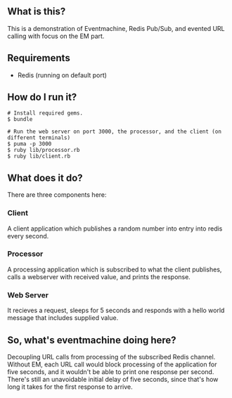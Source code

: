 ## What is this?

This is a demonstration of Eventmachine, Redis Pub/Sub, and evented URL calling with focus on the EM part.

## Requirements

*  Redis (running on default port)

## How do I run it?

    # Install required gems.
    $ bundle

    # Run the web server on port 3000, the processor, and the client (on different terminals)
    $ puma -p 3000
    $ ruby lib/processor.rb
    $ ruby lib/client.rb

## What does it do?

There are three components here:

### Client

A client application which publishes a random number into entry into redis every second.

### Processor

A processing application which is subscribed to what the client publishes, calls a webserver with received value, and
prints the response.

### Web Server

It recieves a request, sleeps for 5 seconds and responds with a hello world message that includes supplied value.

## So, what's eventmachine doing here?

Decoupling URL calls from processing of the subscribed Redis channel. Without EM, each URL call would block processing
of the application for five seconds, and it wouldn't be able to print one response per second. There's still an
unavoidable initial delay of five seconds, since that's how long it takes for the first response to arrive.
